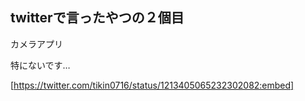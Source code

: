 ## twitterで言ったやつの２個目

カメラアプリ

特にないです…

 [https://twitter.com/tikin0716/status/1213405065232302082:embed]